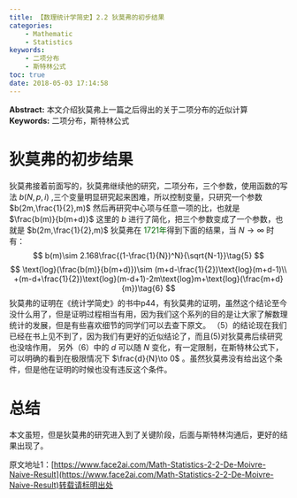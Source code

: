 ```yaml
---
title: 【数理统计学简史】2.2 狄莫弗的初步结果
categories:
    - Mathematic
    - Statistics
keywords:
    - 二项分布
    - 斯特林公式
toc: true
date: 2018-05-03 17:14:58
---
```


**Abstract:** 本文介绍狄莫弗上一篇之后得出的关于二项分布的近似计算
**Keywords:** 二项分布，斯特林公式

<!--more-->
# 狄莫弗的初步结果
狄莫弗接着前面写的，狄莫弗继续他的研究，二项分布，三个参数，使用函数的写法 $b(N,p,i)$ ,三个变量明显研究起来困难，所以控制变量，只研究一个参数 $b(2m,\frac{1}{2},m)$ 然后再研究中心项与任意一项的比，也就是 $\frac{b(m)}{b(m+d)}$ 这里的 $b$ 进行了简化，把三个参数变成了一个参数，也就是 $b(2m,\frac{1}{2},m)$
狄莫弗在 <font color="006600">1721年</font>得到下面的结果，当 $N\to \infty$ 时有：
$$
b(m)\sim 2.168\frac{(1-\frac{1}{N})^N}{\sqrt{N-1}}\tag{5}
$$
$$
\text{log}(\frac{b(m)}{b(m+d)})\sim (m+d-\frac{1}{2})\text{log}(m+d-1)\\
+(m-d+\frac{1}{2})\text{log}(m-d+1)-2m\text{log}m+\text{log}(\frac{m+d}{m})\tag{6}
$$
狄莫弗的证明在《统计学简史》的书中p44，有狄莫弗的证明，虽然这个结论至今没什么用了，但是证明过程相当有用，因为我们这个系列的目的是让大家了解数理统计的发展，但是有些喜欢细节的同学们可以去查下原文。
（5）的结论现在我们已经在书上见不到了，因为我们有更好的近似结论了，而且(5)对狄莫弗后续研究也没啥作用，
另外（6）中的 $d$ 可以随 $N$ 变化，有一定限制，在斯特林公式下，可以明确的看到在极限情况下 $\frac{d}{N}\to 0$ 。虽然狄莫弗没有给出这个条件，但是他在证明的时候也没有违反这个条件。
# 总结
本文虽短，但是狄莫弗的研究进入到了关键阶段，后面与斯特林沟通后，更好的结果出现了。





原文地址1：[https://www.face2ai.com/Math-Statistics-2-2-De-Moivre-Naive-Result](https://www.face2ai.com/Math-Statistics-2-2-De-Moivre-Naive-Result)转载请标明出处
